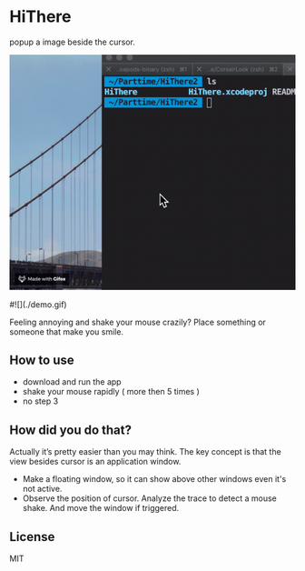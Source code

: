 # HiThere

popup a image beside the cursor.

<p align="left"><img src="/demo.gif" width="550"></p>
#![](./demo.gif)

Feeling annoying and shake your mouse crazily? Place something or someone that make you smile.

## How to use

- download and run the app
- shake your mouse rapidly ( more then 5 times )
- no step 3

## How did you do that?

Actually it’s pretty easier than you may think. The key concept is that the view besides cursor is an application window.
- Make a floating window, so it can show above other windows even it's not active.
- Observe the position of cursor. Analyze the trace to detect a mouse shake. And move the window if triggered.


## License

MIT
